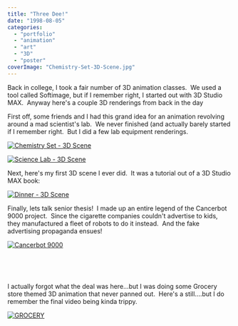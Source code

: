```yaml
---
title: "Three Dee!"
date: "1998-08-05"
categories:
  - "portfolio"
  - "animation"
  - "art"
  - "3D"
  - "poster"
coverImage: "Chemistry-Set-3D-Scene.jpg"
---
```


Back in college, I took a fair number of 3D animation classes.  We used a tool called Softimage, but if I remember right, I started out with 3D Studio MAX.  Anyway here's a couple 3D renderings from back in the day

First off, some friends and I had this grand idea for an animation revolving around a mad scientist's lab.  We never finished (and actually barely started if I remember right.  But I did a few lab equipment renderings.

[![](https://d2ypg8o05lff0b.cloudfront.net/wp-content/uploads/2011/08/Chemistry-Set-3D-Scene.jpg "Chemistry Set - 3D Scene")](https://d2ypg8o05lff0b.cloudfront.net/wp-content/uploads/2011/08/Chemistry-Set-3D-Scene.jpg)

[![](https://d2ypg8o05lff0b.cloudfront.net/wp-content/uploads/2011/08/Science-Lab-3D-Scene.jpg "Science Lab - 3D Scene")](https://d2ypg8o05lff0b.cloudfront.net/wp-content/uploads/2011/08/Science-Lab-3D-Scene.jpg)

Next, here's my first 3D scene I ever did.  It was a tutorial out of a 3D Studio MAX book:

[![](https://d2ypg8o05lff0b.cloudfront.net/wp-content/uploads/2011/08/Dinner-3D-Scene.jpg "Dinner - 3D Scene")](https://d2ypg8o05lff0b.cloudfront.net/wp-content/uploads/2011/08/Dinner-3D-Scene.jpg)

Finally, lets talk senior thesis!  I made up an entire legend of the Cancerbot 9000 project.  Since the cigarette companies couldn't advertise to kids, they manufactured a fleet of robots to do it instead.  And the fake advertising propaganda ensues!

[![](https://d2ypg8o05lff0b.cloudfront.net/wp-content/uploads/2011/08/Cancerbot-9000.jpg "Cancerbot 9000")](https://d2ypg8o05lff0b.cloudfront.net/wp-content/uploads/2011/08/Cancerbot-9000.jpg)

 

 

I actually forgot what the deal was here...but I was doing some Grocery store themed 3D animation that never panned out.  Here's a still....but I do remember the final video being kinda trippy.

[![](https://d2ypg8o05lff0b.cloudfront.net/wp-content/uploads/2011/08/GROCERY.jpg "GROCERY")](https://d2ypg8o05lff0b.cloudfront.net/wp-content/uploads/2011/08/GROCERY.jpg)
